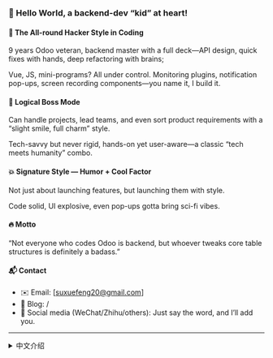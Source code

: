 ### 👋 Hello World, a backend-dev “kid” at heart!

#### 🎩 The All-round Hacker Style in Coding
9 years Odoo veteran, backend master with a full deck—API design, quick fixes with hands, deep refactoring with brains;

Vue, JS, mini-programs? All under control. Monitoring plugins, notification pop-ups, screen recording components—you name it, I build it.

#### 🧠 Logical Boss Mode
Can handle projects, lead teams, and even sort product requirements with a “slight smile, full charm” style.

Tech-savvy but never rigid, hands-on yet user-aware—a classic “tech meets humanity” combo.

#### 💥 Signature Style — Humor + Cool Factor
Not just about launching features, but launching them with style.

Code solid, UI explosive, even pop-ups gotta bring sci-fi vibes.

#### 🔥 Motto
“Not everyone who codes Odoo is backend, but whoever tweaks core table structures is definitely a badass.”

#### 📬 Contact
- ✉️ Email: [suxuefeng20@gmail.com]
- 🏡 Blog: /
- 🤖 Social media (WeChat/Zhihu/others): Just say the word, and I’ll add you.
  

---

<details>
  
<summary> 中文介绍 </summary>

### 👋 你好 世界，一名从事后端研发的小学生！

#### 🎩 编程界的全能黑客风

9年 Odoo 老炮，后端一把梭，接口设计，有手就能改，有脑就能重构；
Vue、JS、小程序照样拿捏，监控插件、消息弹窗、录屏组件样样整得飞起。


#### 🧠 逻辑派头目

项目能扛、团队能带，连产品需求也能“微微一笑很倾城”地梳理。
懂技术又不死板，动手又懂用户，典型的“技术懂人性”的代表。


#### 💥 风格主打——幽默+炫酷

追求的不止是功能上线，而是炫酷上线，
代码要稳，UI要炸，哪怕弹窗都要来点科幻味儿。


#### 🔥 信条

> “能写 Odoo 的不一定是后端，但能改核心表结构的，一定是狠人。”
 
#### 📬 联系方式

- ✉️ 邮箱：[suxuefeng20@gmail.com]  
- 🏡 博客：/  
- 🤖 公众号/知乎/其他社媒：你说了我就加  

  
</details>
